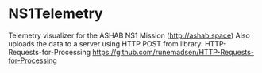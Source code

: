 # NS1Telemetry

Telemetry visualizer for the ASHAB NS1 Mission (http://ashab.space)
Also uploads the data to a server using HTTP POST from library:
    HTTP-Requests-for-Processing
    https://github.com/runemadsen/HTTP-Requests-for-Processing

